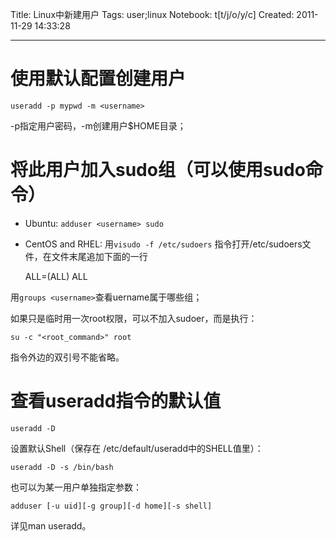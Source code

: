 Title: Linux中新建用户
Tags: user;linux
Notebook: t[t/j/o/y/c]
Created: 2011-11-29 14:33:28

------

# 使用默认配置创建用户

    useradd -p mypwd -m <username> 

-p指定用户密码，-m创建用户$HOME目录； 

# 将此用户加入sudo组（可以使用sudo命令） 

* Ubuntu: `adduser <username> sudo` 

* CentOS and RHEL: 用`visudo -f /etc/sudoers` 指令打开/etc/sudoers文件，在文件末尾追加下面的一行 

    <username> ALL=(ALL) ALL

用`groups <username>`查看uername属于哪些组； 
 
如果只是临时用一次root权限，可以不加入sudoer，而是执行： 
 
    su -c "<root_command>" root 

指令外边的双引号不能省略。 

# 查看useradd指令的默认值 

    useradd -D

设置默认Shell（保存在 /etc/default/useradd中的SHELL值里）：

    useradd -D -s /bin/bash 

也可以为某一用户单独指定参数： 

    adduser [-u uid][-g group][-d home][-s shell] 

详见man useradd。
